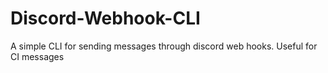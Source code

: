 # Discord-Webhook-CLI
A simple CLI for sending messages through discord web hooks. Useful for CI messages
